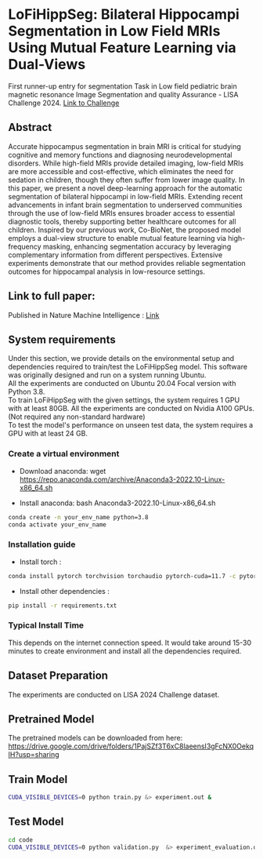 # LoFiHippSeg: Bilateral Hippocampi Segmentation in Low Field MRIs Using Mutual Feature Learning via Dual-Views

First runner-up entry for segmentation Task in Low field pediatric brain magnetic resonance Image Segmentation and quality Assurance - LISA Challenge 2024. [Link to Challenge](https://www.synapse.org/Synapse:syn55249552/wiki/)

## Abstract
Accurate hippocampus segmentation in brain MRI is critical for studying cognitive and memory functions and diagnosing neurodevelopmental disorders. While high-field MRIs provide detailed imaging, low-field MRIs are more accessible and cost-effective, which eliminates the need for sedation in children, though they often suffer from lower image quality. In this paper, we present a novel deep-learning approach for the automatic segmentation of bilateral hippocampi in low-field MRIs. Extending recent advancements in infant brain segmentation to underserved communities through the use of low-field MRIs ensures broader access to essential diagnostic tools, thereby supporting better healthcare outcomes for all children. 
Inspired by our previous work, Co-BioNet, the proposed model employs a dual-view structure to enable mutual feature learning via high-frequency masking, enhancing segmentation accuracy by leveraging complementary information from different perspectives. Extensive experiments demonstrate that our method provides reliable segmentation outcomes for hippocampal analysis in low-resource settings. 

## Link to full paper:
Published in Nature Machine Intelligence : [Link](http://arxiv.org/abs/2410.17502)

## System requirements
Under this section, we provide details on the environmental setup and dependencies required to train/test the LoFiHippSeg model.
This software was originally designed and run on a system running Ubuntu.
<br>
All the experiments are conducted on Ubuntu 20.04 Focal version with Python 3.8.
<br>
To train LoFiHippSeg with the given settings, the system requires 1 GPU with at least 80GB. All the experiments are conducted on Nvidia A100 GPUs.
(Not required any non-standard hardware)
<br>
To test the model's performance on unseen test data, the system requires a GPU with at least 24 GB.

### Create a virtual environment

- Download anaconda:
 	   wget https://repo.anaconda.com/archive/Anaconda3-2022.10-Linux-x86_64.sh

- Install anaconda:
   bash Anaconda3-2022.10-Linux-x86_64.sh

```bash 
conda create -n your_env_name python=3.8
conda activate your_env_name
```

### Installation guide 

- Install torch : 
```bash
conda install pytorch torchvision torchaudio pytorch-cuda=11.7 -c pytorch -c nvidia
```

- Install other dependencies :
```bash 
pip install -r requirements.txt
```

### Typical Install Time 
This depends on the internet connection speed. It would take around 15-30 minutes to create environment and install all the dependencies required.

## Dataset Preparation
The experiments are conducted on LISA 2024 Challenge dataset.

## Pretrained Model
The pretrained models can be downloaded from here: https://drive.google.com/drive/folders/1PajSZf3T6xC8laeensI3gFcNX0OekqIH?usp=sharing

## Train Model

```bash
CUDA_VISIBLE_DEVICES=0 python train.py &> experiment.out &
```

## Test Model

```bash
cd code
CUDA_VISIBLE_DEVICES=0 python validation.py  &> experiment_evaluation.out &

```
